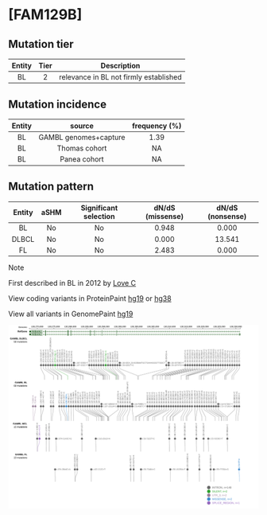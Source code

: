 # [FAM129B]

## Mutation tier

|Entity|Tier|Description                           |
|:------:|:----:|--------------------------------------|
|BL    |2   |relevance in BL not firmly established|
## Mutation incidence

|Entity|source               |frequency (%)|
|:------:|:---------------------:|:-------------:|
|BL    |GAMBL genomes+capture|1.39         |
|BL    |Thomas cohort        |  NA         |
|BL    |Panea cohort         |  NA         |

## Mutation pattern

|Entity|aSHM|Significant selection|dN/dS (missense)|dN/dS (nonsense)|
|:------:|:----:|:---------------------:|:----------------:|:----------------:|
|BL    |No  |No                   |0.948           | 0.000          |
|DLBCL |No  |No                   |0.000           |13.541          |
|FL    |No  |No                   |2.483           | 0.000          |


> [!NOTE]
> First described in BL in 2012 by [Love C](https://pubmed.ncbi.nlm.nih.gov/23143597)

View coding variants in ProteinPaint [hg19](https://www.bcgsc.ca/downloads/morinlab/GAMBL/test/genes/FAM129B_protein.html)  or [hg38](https://www.bcgsc.ca/downloads/morinlab/GAMBL/test/genes/FAM129B_protein_hg38.html)

View all variants in GenomePaint [hg19](https://www.bcgsc.ca/downloads/morinlab/GAMBL/test/genes/FAM129B.html)

![image](images/proteinpaint/FAM129B.svg)
